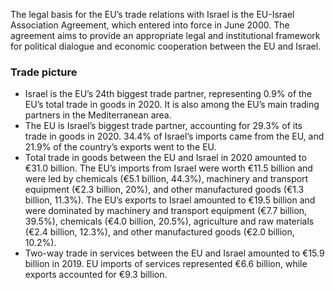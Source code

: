 The legal basis for the EU’s trade relations with Israel is the EU-Israel Association Agreement, which entered into force in June 2000. The agreement aims to provide an appropriate legal and institutional framework for political dialogue and economic cooperation between the EU and Israel.

### Trade picture

- Israel is the EU’s 24th biggest trade partner, representing 0.9% of the EU’s total trade in goods in 2020. It is also among the EU’s main trading partners in the Mediterranean area.
- The EU is Israel’s biggest trade partner, accounting for 29.3% of its trade in goods in 2020. 34.4% of Israel’s imports came from the EU, and 21.9% of the country’s exports went to the EU.
- Total trade in goods between the EU and Israel in 2020 amounted to €31.0 billion. The EU’s imports from Israel were worth €11.5 billion and were led by chemicals (€5.1 billion, 44.3%), machinery and transport equipment (€2.3 billion, 20%), and other manufactured goods (€1.3 billion, 11.3%). The EU’s exports to Israel amounted to €19.5 billion and were dominated by machinery and transport equipment (€7.7 billion, 39.5%), chemicals (€4.0 billion, 20.5%), agriculture and raw materials (€2.4 billion, 12.3%), and other manufactured goods (€2.0 billion, 10.2%).
- Two-way trade in services between the EU and Israel amounted to €15.9 billion in 2019. EU imports of services represented €6.6 billion, while exports accounted for €9.3 billion.
